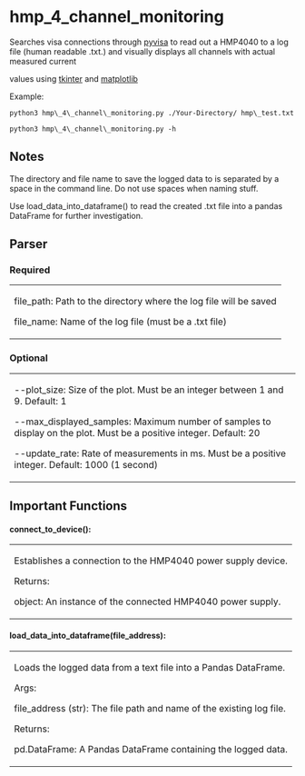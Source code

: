 # hmp_4_channel_monitoring

Searches visa connections through
[<span class="underline">pyvisa</span>](https://pyvisa.readthedocs.io/en/latest/)
to read out a HMP4040 to a log file (human readable .txt.) and visually
displays all channels with actual measured current

values using
[<span class="underline">tkinter</span>](https://docs.python.org/3/library/tkinter.html)
and [<span class="underline">matplotlib</span>](https://matplotlib.org/)

Example:

```
python3 hmp\_4\_channel\_monitoring.py ./Your-Directory/ hmp\_test.txt
```

```
python3 hmp\_4\_channel\_monitoring.py -h
```

## Notes

The directory and file name to save the logged data to is separated by a
space in the command line. Do not use spaces when naming stuff.

Use load\_data\_into\_dataframe() to read the created .txt file into a
pandas DataFrame for further investigation.

## Parser

### Required

<table>
<tbody>
<tr class="odd">
<td><p>file_path: Path to the directory where the log file will be saved</p>
<p>file_name: Name of the log file (must be a .txt file)</p></td>
</tr>
</tbody>
</table>

### Optional

<table>
<tbody>
<tr class="odd">
<td><p>--plot_size: Size of the plot. Must be an integer between 1 and 9. Default: 1</p>
<p>--max_displayed_samples: Maximum number of samples to display on the plot. Must be a positive integer. Default: 20</p>
<p>--update_rate: Rate of measurements in ms. Must be a positive integer. Default: 1000 (1 second)</p></td>
</tr>
</tbody>
</table>

## Important Functions

#### connect\_to\_device():

<table>
<tbody>
<tr class="odd">
<td><p>Establishes a connection to the HMP4040 power supply device.</p>
<p>Returns:</p>
<p>object: An instance of the connected HMP4040 power supply.</p></td>
</tr>
</tbody>
</table>

#### load\_data\_into\_dataframe(file\_address):

<table>
<tbody>
<tr class="odd">
<td><p>Loads the logged data from a text file into a Pandas DataFrame.</p>
<p>Args:</p>
<p>file_address (str): The file path and name of the existing log file.</p>
<p>Returns:</p>
<p>pd.DataFrame: A Pandas DataFrame containing the logged data.</p></td>
</tr>
</tbody>
</table>
